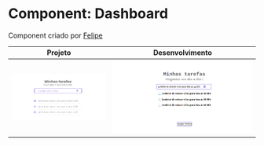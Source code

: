# Component: Dashboard

Component criado por [Felipe](https://github.com/FelipeGabriel7/)

|  Projeto | Desenvolvimento |
|----------|-----------------|
| ![imagem projeto](https://github.com/desafiosdev/frontend/blob/main/components/dashboard/assets/images/pedido.png?raw=true) | ![imagem projeto](https://raw.githubusercontent.com/desafiosdev/frontend/main/components/dashboard/assets/images/screenshot.png) |
